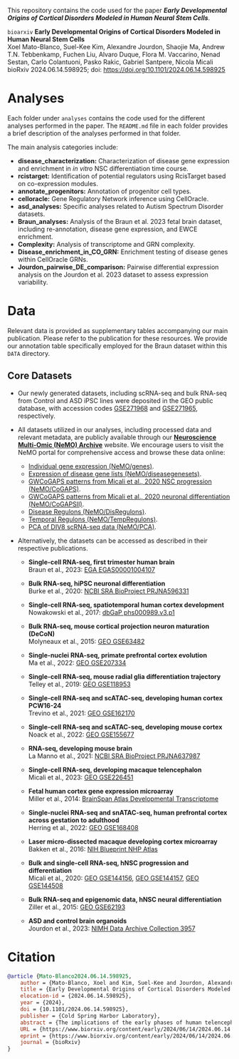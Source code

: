 
This repository contains the code used for the paper **_Early Developmental Origins of Cortical Disorders Modeled in Human Neural Stem Cells_**.

`bioarxiv` **Early Developmental Origins of Cortical Disorders Modeled in Human Neural Stem Cells**  
Xoel Mato-Blanco, Suel-Kee Kim, Alexandre Jourdon, Shaojie Ma, Andrew T.N. Tebbenkamp, Fuchen Liu, Alvaro Duque, Flora M. Vaccarino, Nenad Sestan, Carlo Colantuoni, Pasko Rakic, Gabriel Santpere, Nicola Micali  
bioRxiv 2024.06.14.598925; doi: <https://doi.org/10.1101/2024.06.14.598925>

# Analyses

Each folder under `analyses` contains the code used for the different analyses performed in the paper. The `README.md` file in each folder provides a brief description of the analyses performed in that folder.

The main analysis categories include:

* **disease_characterization:** Characterization of disease gene expression and enrichment in _in vitro_ NSC differentiation time course.
* **rcistarget:** Identification of potential regulators using RcisTarget based on co-expression modules.
* **annotate_progenitors:** Annotation of progenitor cell types.
* **celloracle:** Gene Regulatory Network inference using CellOracle.
* **asd_analyses:** Specific analyses related to Autism Spectrum Disorder datasets.
* **Braun_analyses:** Analysis of the Braun et al. 2023 fetal brain dataset, including re-annotation, disease gene expression, and EWCE enrichment.
* **Complexity:** Analysis of transcriptome and GRN complexity.
* **Disease_enrichment_in_CO_GRN:** Enrichment testing of disease genes within CellOracle GRNs.
* **Jourdon_pairwise_DE_comparison:** Pairwise differential expression analysis on the Jourdon et al. 2023 dataset to assess expression variability.

# Data

Relevant data is provided as supplementary tables accompanying our main publication. Please refer to the publication for these resources.
We provide our annotation table specifically employed for the Braun dataset within this `DATA` directory.

## Core Datasets

- Our newly generated datasets, including scRNA-seq and bulk RNA-seq from Control and ASD iPSC lines were deposited in the GEO public database, with accession codes [GSE271968](https://www.ncbi.nlm.nih.gov/geo/query/acc.cgi?acc=GSE271968) and [GSE271965](https://www.ncbi.nlm.nih.gov/geo/query/acc.cgi?acc=GSE271965), respectively.

- All datasets utilized in our analyses, including processed data and relevant metadata, are publicly available through our [**Neuroscience Multi-Omic (NeMO) Archive**](https://nemoanalytics.org/) website. We encourage users to visit the NeMO portal for comprehensive access and browse these data online:
  - [Individual gene expression (NeMO/genes)](https://nemoanalytics.org/p?l=Blanco2024&g=FOXG1).
  - [Expression of disease gene lists (NeMO/diseasegenesets)](https://nemoanalytics.org/p?p=p&l=Blanco2024&c=Blanco2024_CtxDiseaseGeneLists&algo=pca).
  - [GWCoGAPS patterns from Micali et al., 2020 NSC progression (NeMO/CoGAPS)](https://nemoanalytics.org/p?p=p&l=Blanco2024&c=Micali2020_HsNSCpassageFGF2.nmfP24&algo=nmf).
  - [GWCoGAPS patterns from Micali et al., 2020 neuronal differentiation (NeMO/CoGAPSII)](https://nemoanalytics.org/p?p=p&l=Blanco2024&c=Micali2020_NeuronDiff_30&algo=nmf).
  - [Disease Regulons (NeMO/DisRegulons)](https://nemoanalytics.org/p?p=p&algo=pca&c=Mato2025diseaseRegulons&l=Blanco2024).
  - [Temporal Regulons (NeMO/TempRegulons)](https://nemoanalytics.org/p?p=p&algo=pca&c=Mato2025temporalRegulons&l=Blanco2024).
  - [PCA of DIV8 scRNA-seq data (NeMO/PCA)](https://nemoanalytics.org/p?p=p&l=Blanco2024&c=Blanco2024_Day08scASDvCON_RGearlyPseudoBulkPCs&algo=pca).
  
- Alternatively, the datasets can be accessed as described in their respective publications.

  - **Single-cell RNA-seq, first trimester human brain**  
    Braun et al., 2023: [EGA EGAS00001004107](https://ega-archive.org/studies/EGAS00001004107)

  - **Bulk RNA-seq, hiPSC neuronal differentiation**  
    Burke et al., 2020: [NCBI SRA BioProject PRJNA596331](https://www.ncbi.nlm.nih.gov/bioproject/PRJNA596331)

  - **Single-cell RNA-seq, spatiotemporal human cortex development**  
    Nowakowski et al., 2017: [dbGaP phs000989.v3.p1](https://www.ncbi.nlm.nih.gov/projects/gap/cgi-bin/study.cgi?study_id=phs000989.v3.p1)

  - **Bulk RNA-seq, mouse cortical projection neuron maturation (DeCoN)**  
    Molyneaux et al., 2015: [GEO GSE63482](https://www.ncbi.nlm.nih.gov/geo/query/acc.cgi?acc=GSE63482)

  - **Single-nuclei RNA-seq, primate prefrontal cortex evolution**  
    Ma et al., 2022: [GEO GSE207334](https://www.ncbi.nlm.nih.gov/geo/query/acc.cgi?acc=GSE207334)

  - **Single-cell RNA-seq, mouse radial glia differentiation trajectory**  
    Telley et al., 2019: [GEO GSE118953](https://www.ncbi.nlm.nih.gov/geo/query/acc.cgi?acc=GSE118953)

  - **Single-cell RNA-seq and scATAC-seq, developing human cortex PCW16-24**  
    Trevino et al., 2021: [GEO GSE162170](https://www.ncbi.nlm.nih.gov/geo/query/acc.cgi?acc=GSE162170)

  - **Single-cell RNA-seq and scATAC-seq, developing mouse cortex**  
    Noack et al., 2022: [GEO GSE155677](https://www.ncbi.nlm.nih.gov/geo/query/acc.cgi?acc=GSE155677)

  - **RNA-seq, developing mouse brain**  
    La Manno et al., 2021: [NCBI SRA BioProject PRJNA637987](https://www.ncbi.nlm.nih.gov/bioproject/PRJNA637987)

  - **Single-cell RNA-seq, developing macaque telencephalon**  
    Micali et al., 2023: [GEO GSE226451](https://www.ncbi.nlm.nih.gov/geo/query/acc.cgi?acc=GSE226451)  

  - **Fetal human cortex gene expression microarray**  
    Miller et al., 2014: [BrainSpan Atlas Developmental Transcriptome](http://www.brainspan.org/api/v2/well_known_file_download/267666525)

  - **Single-nuclei RNA-seq and snATAC-seq, human prefrontal cortex across gestation to adulthood**  
    Herring et al., 2022: [GEO GSE168408](https://www.ncbi.nlm.nih.gov/geo/query/acc.cgi?acc=GSE168408)

  - **Laser micro-dissected macaque developing cortex microarray**  
    Bakken et al., 2016: [NIH Blueprint NHP Atlas](http://www.blueprintnhpatlas.org/static/download)

  - **Bulk and single-cell RNA-seq, hNSC progression and differentiation**  
    Micali et al., 2020: [GEO GSE144156](https://www.ncbi.nlm.nih.gov/geo/query/acc.cgi?acc=GSE144156), [GEO GSE144157](https://www.ncbi.nlm.nih.gov/geo/query/acc.cgi?acc=GSE144157), [GEO GSE144508](https://www.ncbi.nlm.nih.gov/geo/query/acc.cgi?acc=GSE144508)

  - **Bulk RNA-seq and epigenomic data, hNSC neural differentiation**  
    Ziller et al., 2015: [GEO GSE62193](https://www.ncbi.nlm.nih.gov/geo/query/acc.cgi?acc=GSE62193)

  - **ASD and control brain organoids**  
    Jourdon et al., 2023: [NIMH Data Archive Collection 3957](https://nda.nih.gov/edit_collection.html?id=3957)


# Citation

```bibtex
@article {Mato-Blanco2024.06.14.598925,
    author = {Mato-Blanco, Xoel and Kim, Suel-Kee and Jourdon, Alexandre and Ma, Shaojie and Tebbenkamp, Andrew T.N. and Liu, Fuchen and Duque, Alvaro and Vaccarino, Flora M. and Sestan, Nenad and Colantuoni, Carlo and Rakic, Pasko and Santpere, Gabriel and Micali, Nicola},
    title = {Early Developmental Origins of Cortical Disorders Modeled in Human Neural Stem Cells},
    elocation-id = {2024.06.14.598925},
    year = {2024},
    doi = {10.1101/2024.06.14.598925},
    publisher = {Cold Spring Harbor Laboratory},
    abstract = {The implications of the early phases of human telencephalic development, involving neural stem cells (NSCs), in the etiology of cortical disorders remain elusive. Here, we explored the expression dynamics of cortical and neuropsychiatric disorder-associated genes in datasets generated from human NSCs across telencephalic fate transitions in vitro and in vivo. We identified risk genes expressed in brain organizers and sequential gene regulatory networks across corticogenesis revealing disease-specific critical phases, when NSCs are more vulnerable to gene dysfunctions, and converging signaling across multiple diseases. Moreover, we simulated the impact of risk transcription factor (TF) depletions on different neural cell types spanning the developing human neocortex and observed a spatiotemporal-dependent effect for each perturbation. Finally, single-cell transcriptomics of newly generated autism-affected patient-derived NSCs in vitro revealed recurrent alterations of TFs orchestrating brain patterning and NSC lineage commitment. This work opens new perspectives to explore human brain dysfunctions at the early phases of development.One-sentence summary The temporal analysis of gene regulatory networks in human neural stem cells reveals multiple early critical phases associated with cortical disorders and neuropsychiatric traits.},
    URL = {https://www.biorxiv.org/content/early/2024/06/14/2024.06.14.598925},
    eprint = {https://www.biorxiv.org/content/early/2024/06/14/2024.06.14.598925.full.pdf},
    journal = {bioRxiv}
}
```
